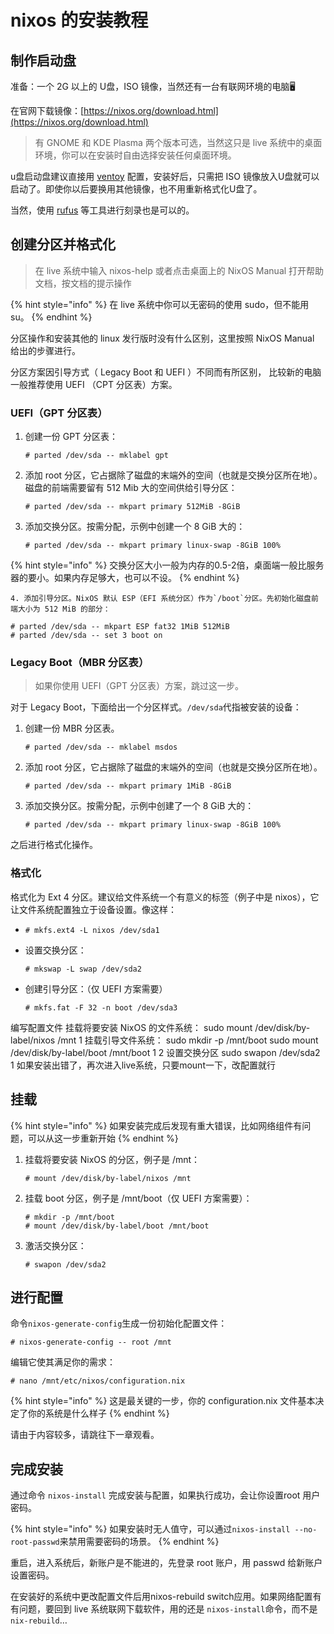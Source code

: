# nixos 的安装教程

## 制作启动盘 

准备：一个 2G 以上的 U盘，ISO 镜像，当然还有一台有联网环境的电脑🖥️

在官网下载镜像：[https://nixos.org/download.html](https://nixos.org/download.html) 

> 有 GNOME 和 KDE Plasma 两个版本可选，当然这只是 live 系统中的桌面环境，你可以在安装时自由选择安装任何桌面环境。

u盘启动盘建议直接用 [ventoy](https://www.ventoy.net/cn/index.html) 配置，安装好后，只需把 ISO 镜像放入U盘就可以启动了。即使你以后要换用其他镜像，也不用重新格式化U盘了。

当然，使用 [rufus](https://rufus.ie) 等工具进行刻录也是可以的。 

## 创建分区并格式化

> 在 live 系统中输入 nixos-help 或者点击桌面上的 NixOS Manual 打开帮助文档，按文档的提示操作

{% hint style="info" %}
在 live 系统中你可以无密码的使用 sudo，但不能用 su。
{% endhint %}

分区操作和安装其他的 linux 发行版时没有什么区别，这里按照 NixOS Manual 给出的步骤进行。

分区方案因引导方式（ Legacy Boot 和 UEFI ）不同而有所区别， 比较新的电脑一般推荐使用 UEFI （CPT 分区表）方案。

### UEFI（GPT 分区表）

1. 创建一份 GPT 分区表：

   ```text
   # parted /dev/sda -- mklabel gpt
   ```

2. 添加 root 分区，它占据除了磁盘的末端外的空间（也就是交换分区所在地）。磁盘的前端需要留有 512 Mib 大的空间供给引导分区：

   ```text
   # parted /dev/sda -- mkpart primary 512MiB -8GiB
   ```

3. 添加交换分区。按需分配，示例中创建一个 8 GiB 大的：

   ```text
   # parted /dev/sda -- mkpart primary linux-swap -8GiB 100%
   ```

{% hint style="info" %}
交换分区大小一般为内存的0.5-2倍，桌面端一般比服务器的要小。如果内存足够大，也可以不设。
{% endhint %}

    4. 添加引导分区。NixOS 默认 ESP（EFI 系统分区）作为`/boot`分区。先初始化磁盘前端大小为 512 MiB 的部分：

```text
# parted /dev/sda -- mkpart ESP fat32 1MiB 512MiB
# parted /dev/sda -- set 3 boot on
```

### **Legacy Boot（MBR 分区表）**

> 如果你使用 UEFI（GPT 分区表）方案，跳过这一步。

对于 Legacy Boot，下面给出一个分区样式。`/dev/sda`代指被安装的设备：

1. 创建一份 MBR 分区表。

   ```text
   # parted /dev/sda -- mklabel msdos
   ```

2. 添加 root 分区，它占据除了磁盘的末端外的空间（也就是交换分区所在地）。

   ```text
   # parted /dev/sda -- mkpart primary 1MiB -8GiB
   ```

3. 添加交换分区。按需分配，示例中创建了一个 8 GiB 大的：

   ```text
   # parted /dev/sda -- mkpart primary linux-swap -8GiB 100%
   ```

之后进行格式化操作。

### 格式化 

格式化为 Ext 4 分区。建议给文件系统一个有意义的标签（例子中是 nixos），它让文件系统配置独立于设备设置。像这样：

* ```text
  # mkfs.ext4 -L nixos /dev/sda1
  ```
* 设置交换分区：

  ```text
  # mkswap -L swap /dev/sda2
  ```

* 创建引导分区：（仅 UEFI 方案需要）

  ```text
  # mkfs.fat -F 32 -n boot /dev/sda3
  ```



编写配置文件 挂载将要安装 NixOS 的文件系统： sudo mount /dev/disk/by-label/nixos /mnt 1 挂载引导文件系统： sudo mkdir -p /mnt/boot sudo mount /dev/disk/by-label/boot /mnt/boot 1 2 设置交换分区 sudo swapon /dev/sda2 1 如果安装出错了，再次进入live系统，只要mount一下，改配置就行

## 挂载

{% hint style="info" %}
如果安装完成后发现有重大错误，比如网络组件有问题，可以从这一步重新开始
{% endhint %}

1. 挂载将要安装 NixOS 的分区，例子是 /mnt：

   ```text
   # mount /dev/disk/by-label/nixos /mnt
   ```

2. 挂载 boot 分区，例子是 /mnt/boot（仅 UEFI 方案需要）：

   ```text
   # mkdir -p /mnt/boot
   # mount /dev/disk/by-label/boot /mnt/boot
   ```

3. 激活交换分区：

   ```text
   # swapon /dev/sda2
   ```

## 进行配置

命令`nixos-generate-config`生成一份初始化配置文件：

```text
# nixos-generate-config -- root /mnt
```

编辑它使其满足你的需求：

```text
# nano /mnt/etc/nixos/configuration.nix
```

{% hint style="info" %}
这是最关键的一步，你的 configuration.nix 文件基本决定了你的系统是什么样子
{% endhint %}

请由于内容较多，请跳往下一章观看。

## 完成安装 

通过命令 `nixos-install` 完成安装与配置，如果执行成功，会让你设置root 用户密码。

{% hint style="info" %}
如果安装时无人值守，可以通过`nixos-install --no-root-passwd`来禁用需要密码的场景。
{% endhint %}

重启，进入系统后，新账户是不能进的，先登录 root 账户，用 passwd 给新账户设置密码。

在安装好的系统中更改配置文件后用nixos-rebuild switch应用。如果网络配置有有问题，要回到 live 系统联网下载软件，用的还是 `nixos-install`命令，而不是 `nix-rebuild`…

